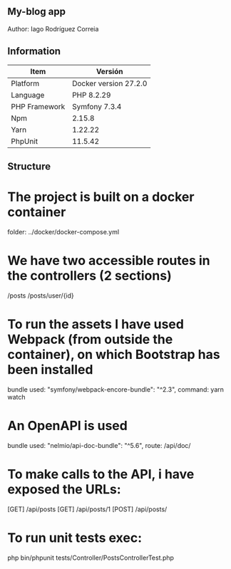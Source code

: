 ## My-blog app 
Author: Iago Rodríguez Correia

## Information

| Item               | Versión            
| ------------------ | ------------------   |
| Platform           | Docker version 27.2.0|
| Language           | PHP 8.2.29           |
| PHP Framework      | Symfony 7.3.4        |
| Npm                | 2.15.8               |
| Yarn               | 1.22.22              |
| PhpUnit            | 11.5.42              |

## Structure

# The project is built on a docker container
folder: ../docker/docker-compose.yml

# We have two accessible routes in the controllers (2 sections)
/posts
/posts/user/{id}

# To run the assets I have used Webpack (from outside the container), on which Bootstrap has been installed
bundle used: "symfony/webpack-encore-bundle": "^2.3",
command: yarn watch

# An OpenAPI is used
bundle used: "nelmio/api-doc-bundle": "^5.6",
route: /api/doc/

# To make calls to the API, i have exposed the URLs:
[GET] /api/posts
[GET] /api/posts/1
[POST] /api/posts/

# To run unit tests exec:
php bin/phpunit tests/Controller/PostsControllerTest.php




